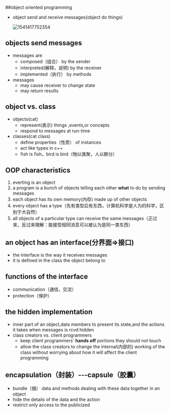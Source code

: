 ##object oriented programming

- object send and receive messages(object do things)

  ![1541417752354](https://github.com/shanejix/Cplusplus-best-practices/blob/master/images/03.png)

## objects send messages

- messages are
  - composed（组合） by the sender
  - interpreted(解释，说明) by the receiver
  - implemented（执行） by methods
- messages
  - may cause receiver to change state
  - may return results

## object vs. class

- objects(cat)
  - represent(表示) things ,events,or concepts
  - respond to messages at run-time
- classes(cat class)
  - define properties（性质） of instances
  - act like types in c++
  - fish is fish，bird is bird（物以类聚，人以群分）

## OOP characteristics

1. everting is an object
2. a program is a bunch of objects telling each other **what** to do by sending messages
3. each object has its own memory(内存) made up of other objects
4. every object has a type（先有类型后有东西，计算机科学是人为的科学，区别于大自然）
5. all objects of a particular type can receive the same messages（正过来，反过来理解：能接受相同消息可以被认为是同一类东西）

## an object has an interface(分界面=>接口)

- the interface is the way it receives messages
- it is defined in the class the object belong to

## functions of the interface

- communication（通信，交流）
- protection（保护）

## the hidden implementation

- inner part of an object,data members to present its state,and the actions it takes when messages is rcvd hidden
- class creators vs. client programmers
  - keep client programmers' **hands off** portions they should not touch
  - allow the class creators to change the internal(内部的) working of the class without worrying about how it will affect the client programming

## encapsulation（封装）---capsule（胶囊）

- bundle（捆） data and methods dealing with these data together in an object
- hide the details of the data and the action
- restrict only access to the publicized